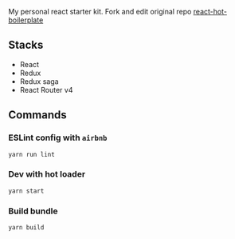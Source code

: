 My personal react starter kit. 
Fork and edit original repo [react-hot-boilerplate](https://github.com/gaearon/react-hot-boilerplate/tree/next)

## Stacks

* React
* Redux
* Redux saga
* React Router v4

## Commands

### ESLint config with `airbnb`
`yarn run lint`

### Dev with hot loader
`yarn start`

### Build bundle
`yarn build`